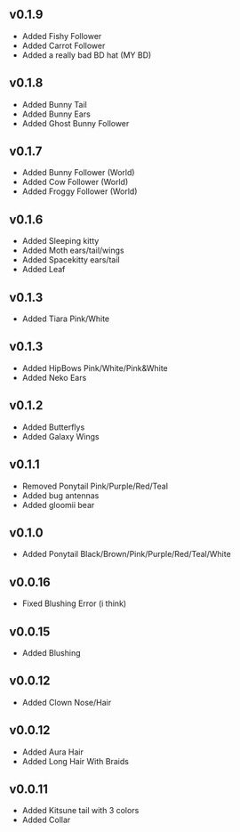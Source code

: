## v0.1.9
* Added Fishy Follower
* Added Carrot Follower
* Added a really bad BD hat (MY BD)


## v0.1.8
* Added Bunny Tail
* Added Bunny Ears
* Added Ghost Bunny Follower


## v0.1.7
* Added Bunny Follower (World)
* Added Cow Follower (World)
* Added Froggy Follower (World)



## v0.1.6
* Added Sleeping kitty
* Added Moth ears/tail/wings
* Added Spacekitty ears/tail
* Added Leaf


## v0.1.3
* Added Tiara Pink/White


## v0.1.3
* Added HipBows Pink/White/Pink&White
* Added Neko Ears


## v0.1.2
* Added Butterflys
* Added Galaxy Wings

## v0.1.1
* Removed Ponytail Pink/Purple/Red/Teal
* Added bug antennas
* Added gloomii bear

## v0.1.0
* Added Ponytail Black/Brown/Pink/Purple/Red/Teal/White

## v0.0.16
* Fixed Blushing Error (i think)

## v0.0.15
* Added Blushing

## v0.0.12
* Added Clown Nose/Hair


## v0.0.12
* Added Aura Hair
* Added Long Hair With Braids


## v0.0.11
* Added Kitsune tail with 3 colors
* Added Collar